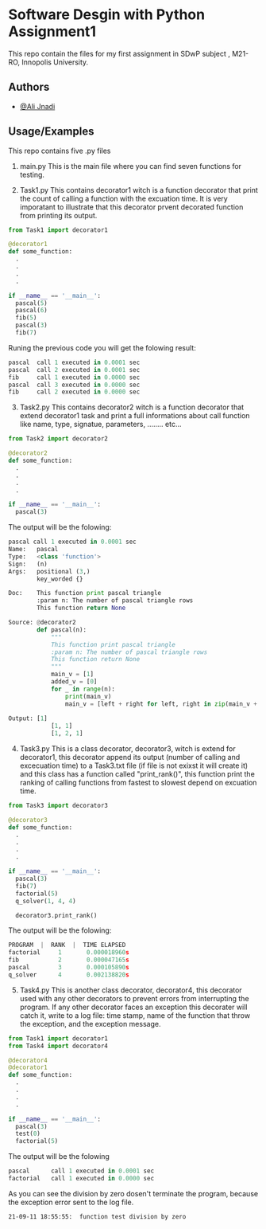 # Software Desgin with Python Assignment1

This repo contain the files for my first assignment in SDwP subject , M21-RO, Innopolis University.


## Authors

- [@Ali Jnadi](https://github.com/AliJnadi)

  
## Usage/Examples
This repo contains five .py files

1. main.py
  This is the main file where you can find seven functions for testing.

2. Task1.py
  This contains decorator1 witch is a function decorator that print the count of calling a function with the excuation time. It is very imporatant to illustrate that this decorator prvent decorated function from printing its output.
```python
from Task1 import decorator1

@decorator1
def some_function:
  .
  .
  .
  .

if __name__ == '__main__':
  pascal(5)
  pascal(6)
  fib(5)
  pascal(3)
  fib(7)
```
        
Runing the previous code you will get the folowing result:
```python
pascal	call 1 executed in 0.0001 sec
pascal	call 2 executed in 0.0001 sec
fib  	call 1 executed in 0.0000 sec
pascal	call 3 executed in 0.0000 sec
fib  	call 2 executed in 0.0000 sec
```

3. Task2.py
  This contains decorator2 witch is a function decorator that extend decorator1 task and print a full informations about call function like name, type, signatue, parameters, ........ etc...
```python
from Task2 import decorator2

@decorator2
def some_function:
  .
  .
  .
  .

if __name__ == '__main__':
  pascal(3)
```
The output will be the folowing:
```python
pascal call 1 executed in 0.0001 sec
Name: 	pascal
Type: 	<class 'function'>
Sign: 	(n)
Args: 	positional (3,) 
        key_worded {}

Doc:	This function print pascal triangle
		:param n: The number of pascal triangle rows
		This function return None

Source:	@decorator2
		def pascal(n):
		    """
		    This function print pascal triangle
		    :param n: The number of pascal triangle rows
		    This function return None
		    """
		    main_v = [1]
		    added_v = [0]
		    for _ in range(n):
		        print(main_v)
		        main_v = [left + right for left, right in zip(main_v + added_v, added_v + main_v)]
		
Output:	[1]
		    [1, 1]
		    [1, 2, 1]
```
4. Task3.py
This is a class decorator, decorator3, witch is extend for decorator1, this decorator append its output (number of calling and excecuation time) to a Task3.txt file (if file is not exixst it will create it) and this class has a function called "print_rank()", this function print the ranking of calling functions from fastest to slowest depend on excuation time.
```python
from Task3 import decorator3

@decorator3
def some_function:
  .
  .
  .
  .

if __name__ == '__main__':
  pascal(3)
  fib(7)
  factorial(5)
  q_solver(1, 4, 4)

  decorator3.print_rank()
```
The output will be the folowing:
```python
PROGRAM  |  RANK  |  TIME ELAPSED
factorial     1       0.000018960s
fib           2       0.000047165s
pascal        3       0.000105890s
q_solver      4       0.002138820s
```

5. Task4.py
  This is another class decorator, decorator4, this decorator used with any other decorators to prevent errors from interrupting the program. If any other decorator faces an exception this decorater will catch it, write to a log file: time stamp, name of the function that throw the exception, and the exception message.
```python
from Task1 import decorator1
from Task4 import decorator4

@decorator4
@decorator1
def some_function:
  .
  .
  .
  .

if __name__ == '__main__':
  pascal(3)
  test(0)
  factorial(5)
```
The output will be the folowing
```python
pascal    	call 1 executed in 0.0001 sec
factorial 	call 1 executed in 0.0000 sec
```
As you can see the division by zero dosen't terminate the program, because the exception error sent to the log file.
    
    21-09-11 18:55:55:  function test division by zero 
